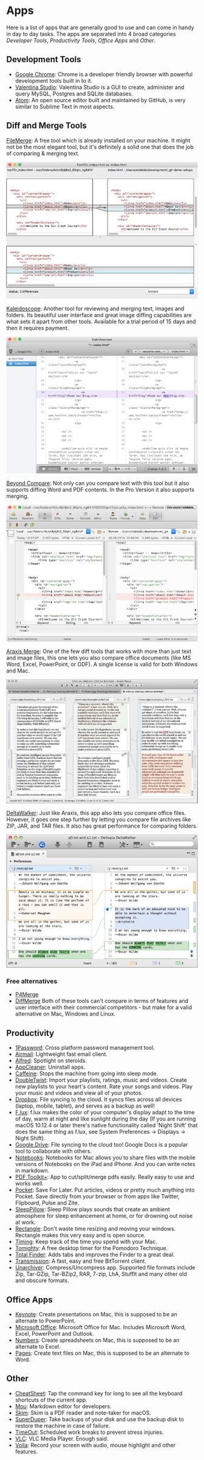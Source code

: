 # Apps

Here is a list of apps that are generally good to use and can come in handy in day to day tasks. The apps are separated into 4 broad categories _Developer Tools_, _Productivity Tools_, _Office Apps_ and _Other_.

## Development Tools

- [Google Chrome](https://www.google.com/intl/en/chrome/browser/): Chrome is a developer friendly browser with powerful development tools built in to it.
- [Valentina Studio](http://www.valentina-db.com/en/valentina-studio-overview): Valentina Studio is a GUI to create, administer and query MySQL, Postgres and SQLite databases.
- [Atom](https://atom.io/): An open source editor built and maintained by GitHub, is very similar to Sublime Text in most aspects.

## Diff and Merge Tools

[FileMerge](https://developer.apple.com/xcode/features/): A free tool which is already installed on your machine. It might not be the most elegant tool, but it's definitely a solid one that does the job of comparing & merging text.

![filemerge](filemerge.png)

[Kaleidoscope](http://www.kaleidoscopeapp.com/): Another tool for reviewing and merging text, images and folders. Its beautiful user interface and great image diffing capabilities are what sets it apart from other tools. Available for a trial period of 15 days and then it requires payment.

![Kaleidoscope](kaleidoscope.png)

[Beyond Compare](http://www.scootersoftware.com/): Not only can you compare text with this tool but it also supports diffing Word and PDF contents. In the Pro Version it also supports merging.

![Beyond Compare](beyond-compare.png)

[Araxis Merge](http://www.araxis.com/merge/): One of the few diff tools that works with more than just text and image files, this one lets you also compare office documents (like MS Word, Excel, PowerPoint, or ODF). A single license is valid for both Windows and Mac.

![Araxis Merge](araxis-merge.jpg)

[DeltaWalker](http://www.deltawalker.com/): Just like Araxis, this app also lets you compare office files. However, it goes one step further by letting you compare file archives like ZIP, JAR, and TAR files. It also has great performance for comparing folders.

![DeltaWalker](delta-walker.jpg)

### Free alternatives

- [P4Merge](http://www.perforce.com/product/components/perforce-visual-merge-and-diff-tools)
- [DiffMerge](http://www.sourcegear.com/diffmerge/)
Both of these tools can't compare in terms of features and user interface with their commercial competitors - but make for a valid alternative on Mac, Windows and Linux.

## Productivity

- [1Password](https://agilebits.com/onepassword): Cross platform password management tool.
- [Airmail](http://airmailapp.com/): Lightweight fast email client.
- [Alfred](http://www.alfredapp.com/): Spotlight on steroids.
- [AppCleaner](http://www.freemacsoft.net/appcleaner/): Uninstall apps.
- [Caffeine](http://lightheadsw.com/caffeine/): Stops the machine from going into sleep mode.
- [DoubleTwist](https://www.doubletwist.com/desktop/): Import your playlists, ratings, music and videos. Create new playlists to your heart's content. Rate your songs and videos. Play your music and videos and view all of your photos.
- [Dropbox](https://www.dropbox.com/): File syncing to the cloud. It syncs files across all devices (laptop, mobile, tablet), and serves as a backup as well!
- [F.lux](https://justgetflux.com/): f.lux makes the color of your computer's display adapt to the time of day, warm at night and like sunlight during the day (If you are running macOS 10.12.4 or later there's native functionality called 'Night Shift' that does the same thing as f.lux, see System Preferences -> Displays -> Night Shift).
- [Google Drive](https://drive.google.com/): File syncing to the cloud too! Google Docs is a popular tool to collaborate with others.
- [Notebooks](http://www.notebooksapp.com/mac/): Notebooks for Mac allows you to share files with the mobile versions of Notebooks on the iPad and iPhone. And you can write notes in markdown.
- [PDF Toolkit+](https://itunes.apple.com/us/app/pdf-toolkit-+/id545164971?mt=12): App to cut/split/merge pdfs easily. Really easy to use and works well.
- [Pocket](https://getpocket.com): Save For Later. Put articles, videos or pretty much anything into Pocket. Save directly from your browser or from apps like Twitter, Flipboard, Pulse and Zite.
- [SleepPillow](https://itunes.apple.com/us/app/sleep-pillow/id597419160?mt=12): Sleep Pillow plays sounds that create an ambient atmosphere for sleep enhancement at home, or for drowning out noise at work.
- [Rectangle](https://github.com/rxhanson/Rectangle): Don't waste time resizing and moving your windows. Rectangle makes this very easy and is open source.
- [Timing](http://timingapp.com/): Keep track of the time you spend with your Mac.
- [Tomighty](http://www.tomighty.org/): A free desktop timer for the Pomodoro Technique.
- [Total Finder](http://totalfinder.binaryage.com/): Adds tabs and improves the Finder to a great deal.
- [Transmission](http://www.transmissionbt.com/): A fast, easy and free BitTorrent client.
- [Unarchiver](http://wakaba.c3.cx/s/apps/unarchiver.html): Compress/Uncompress app. Supported file formats include Zip, Tar-GZip, Tar-BZip2, RAR, 7-zip, LhA, StuffIt and many other old and obscure formats.

## Office Apps

- [Keynote](http://www.apple.com/mac/keynote/): Create presentations on Mac, this is supposed to be an alternate to PowerPoint.
- [Microsoft Office](http://www.microsoft.com/mac/buy): Microsoft Office for Mac. Includes Microsoft Word, Excel, PowerPoint and Outlook.
- [Numbers](http://www.apple.com/mac/numbers/): Create spreadsheets on Mac, this is supposed to be an alternate to Excel.
- [Pages](http://www.apple.com/mac/pages/): Create text files on Mac, this is supposed to be an alternate to Word.

## Other

- [CheatSheet](http://www.grandtotal.biz/CheatSheet/): Tap the command key for long to see all the keyboard shortcuts of the current app.
- [Mou](http://25.io/mou/): Markdown editor for developers.
- [Skim](https://sourceforge.net/projects/skim-app/): Skim is a PDF reader and note-taker for macOS.
- [SuperDuper](http://www.shirt-pocket.com/SuperDuper/SuperDuperDescription.html): Take backups of your disk and use the backup disk to restore the machine in case of failure.
- [TimeOut](http://www.dejal.com/timeout/): Scheduled work breaks to prevent stress injuries.
- [VLC](http://www.videolan.org/vlc/index.html): VLC Media Player. Enough said.
- [Voila](http://www.globaldelight.com/voila/): Record your screen with audio, mouse highlight and other features.
